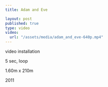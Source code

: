 ```yaml
---
title: Adam and Eve

layout: post
published: true
type: video
video: 
  url: "/assets/media/adam_and_eve-640p.mp4"
---
```


video installation

5 sec, loop

1.60m x 210m

2011

<!-- more -->